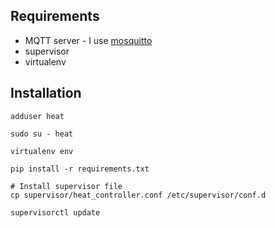 Requirements
-------------

* MQTT server - I use [mosquitto](https://mosquitto.org/)
* supervisor
* virtualenv


Installation
-------------
```
adduser heat

sudo su - heat

virtualenv env

pip install -r requirements.txt

# Install supervisor file
cp supervisor/heat_controller.conf /etc/supervisor/conf.d

supervisorctl update

```